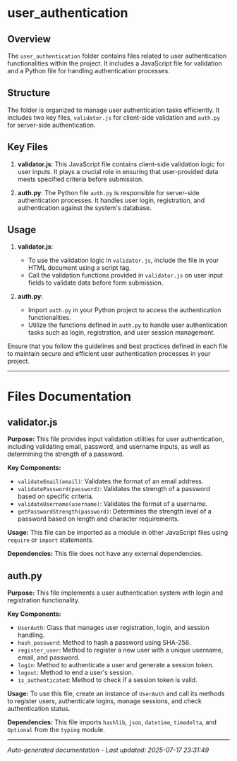 # user_authentication

## Overview
The `user_authentication` folder contains files related to user authentication functionalities within the project. It includes a JavaScript file for validation and a Python file for handling authentication processes.

## Structure
The folder is organized to manage user authentication tasks efficiently. It includes two key files, `validator.js` for client-side validation and `auth.py` for server-side authentication.

## Key Files
1. **validator.js**: This JavaScript file contains client-side validation logic for user inputs. It plays a crucial role in ensuring that user-provided data meets specified criteria before submission.
   
2. **auth.py**: The Python file `auth.py` is responsible for server-side authentication processes. It handles user login, registration, and authentication against the system's database.

## Usage
1. **validator.js**:
   - To use the validation logic in `validator.js`, include the file in your HTML document using a script tag.
   - Call the validation functions provided in `validator.js` on user input fields to validate data before form submission.

2. **auth.py**:
   - Import `auth.py` in your Python project to access the authentication functionalities.
   - Utilize the functions defined in `auth.py` to handle user authentication tasks such as login, registration, and user session management.

Ensure that you follow the guidelines and best practices defined in each file to maintain secure and efficient user authentication processes in your project.

---

# Files Documentation

## validator.js

**Purpose:** This file provides input validation utilities for user authentication, including validating email, password, and username inputs, as well as determining the strength of a password.

**Key Components:**
- `validateEmail(email)`: Validates the format of an email address.
- `validatePassword(password)`: Validates the strength of a password based on specific criteria.
- `validateUsername(username)`: Validates the format of a username.
- `getPasswordStrength(password)`: Determines the strength level of a password based on length and character requirements.

**Usage:** This file can be imported as a module in other JavaScript files using `require` or `import` statements.

**Dependencies:** This file does not have any external dependencies.

## auth.py

**Purpose:** This file implements a user authentication system with login and registration functionality.

**Key Components:**
- `UserAuth`: Class that manages user registration, login, and session handling.
- `hash_password`: Method to hash a password using SHA-256.
- `register_user`: Method to register a new user with a unique username, email, and password.
- `login`: Method to authenticate a user and generate a session token.
- `logout`: Method to end a user's session.
- `is_authenticated`: Method to check if a session token is valid.

**Usage:** To use this file, create an instance of `UserAuth` and call its methods to register users, authenticate logins, manage sessions, and check authentication status.

**Dependencies:** This file imports `hashlib`, `json`, `datetime`, `timedelta`, and `Optional` from the `typing` module.

---
*Auto-generated documentation - Last updated: 2025-07-17 23:31:49*

